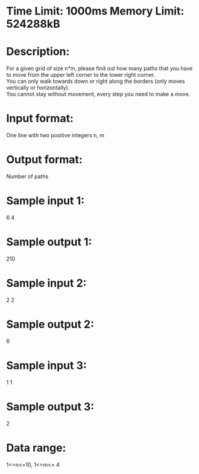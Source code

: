 # Time Limit: 1000ms Memory Limit: 524288kB

# Description:
For a given grid of size n*m, please find out how many paths that you have to move from the upper left corner to the lower right corner.<br>
You can only walk towards down or right along the borders (only moves vertically or horizontally).<br>
You cannot stay without movement, every step you need to make a move.<br>

 

# Input format:
One line with two positive integers n, m


# Output format:
Number of paths

 

# Sample input 1:
6 4

# Sample output 1:
210

 

# Sample input 2:
2 2

# Sample output 2:
6

 

# Sample input 3:
1 1

# Sample output 3:
2

 

# Data range:

1<=n<=10, 1<=m<= 4
